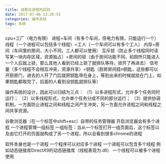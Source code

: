 ```yaml
---
title: 线程与进程的区别
date: 2017-07-06 13:26:55
categories: 操作系统
tags: 系统
---
```

cpu=工厂（电力有限）
进程=车间（有多个车间，但电力有限，只能运行一个）
线程（一个进程可以包括多个线程）=工人（一个车间可以有多个工人）
内存=房间（车间里的房间，大小不同，工人都可以使用）
互斥锁（防止多个线程同时读写某一块内存区域，资源独占）=房间的锁（由于房间功能不同，如厕所只能进入一个人后就上锁，那么其他人看到已经上锁了就排队等待，锁开了再进去）
信号量（多个线程不会相互冲突，资源共享）=钥匙（厨房房间挂n钥匙，这些都可以开厨房门，进去的人开了门后就把钥匙带在身上，等到出来的时候就挂在门上，如果钥匙都取完了，后面的人看到没钥匙就排队等）

操作系统的设计，因此可以归结为三点：
（1）以多进程形式，允许多个任务同时运行；
（2）以多线程形式，允许单个任务分成不同的部分运行；
（3）提供协调机制，一方面防止进程之间和线程之间产生冲突，另一方面允许进程之间和线程之间共享资源。

谷歌浏览器（在一个标签中shift+esc）自带的任务管理器
开启浏览器会有多个进程
一个进程管理一组标签
一组标签：当从一个标签打开一组页面后，这个标签以及由它打开的页面就构成了另一个进程，所以会看到很多chrome的进程

软件本身也是一个进程
一个程序可以对应多个进程
一个进程可以包含多个线程 例如动态链接库DirectX9的动态链接库（线程表现为.dll）
一个线程可以被多个进程使用
